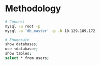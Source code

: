# Methodology

```bash
# Connect
mysql -u root -p
mysql -u 'db_master' -p -h 10.129.189.172

# Enumerate
show databases;
use <database>;
show tables;
select * from users;
```
